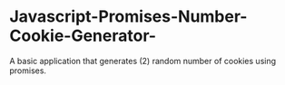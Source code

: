 # Javascript-Promises-Number-Cookie-Generator-
A basic application that generates (2) random number of cookies using promises. 

